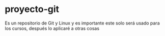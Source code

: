 # proyecto-git
Es un repositorio de Git y Linux
y es importante
este solo será usado para los cursos, después lo aplicaré a otras cosas
